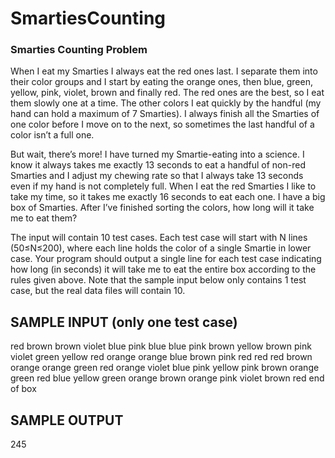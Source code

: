 # SmartiesCounting
### Smarties Counting Problem

When I eat my Smarties I always eat the red ones last. I separate them into their color groups and I start by eating the orange ones, then blue, green, yellow, pink, violet, brown and finally red. The red ones are the best, so I eat them slowly one at a time. The other colors I eat quickly by the handful (my hand can hold a maximum of 7 Smarties). I always finish all the Smarties of one color before I move on to the next, so sometimes the last handful of a color isn’t a full one.

But wait, there’s more! I have turned my Smartie-eating into a science. I know it always takes me exactly 13 seconds to eat a handful of non-red Smarties and I adjust my chewing rate so that I always take 13 seconds even if my hand is not completely full. When I eat the red Smarties I like to take my time, so it takes me exactly 16 seconds to eat each one. I have a big box of Smarties. After I’ve finished sorting the colors, how long will it take me to eat them?

The input will contain 10 test cases. Each test case will start with N lines (50≤N≤200), where each line holds the color of a single Smartie in lower case.  Your program should output a single line for each test case indicating how long (in seconds) it will take me to eat the entire box according to the rules given above. Note that the sample input below only contains 1 test case, but the real data files will contain 10.
 
## SAMPLE INPUT (only one test case)
red 
brown
brown
violet
blue
pink
blue
blue
pink
brown
yellow
brown
pink
violet
green
yellow
red
orange
orange
blue
brown
pink
red
red
red
brown
orange
orange
green
red
orange
violet
blue
pink
yellow
pink
brown
orange
green
red
blue
yellow
green
orange
brown
orange
pink
violet
brown
red
end of box

## SAMPLE OUTPUT
245
